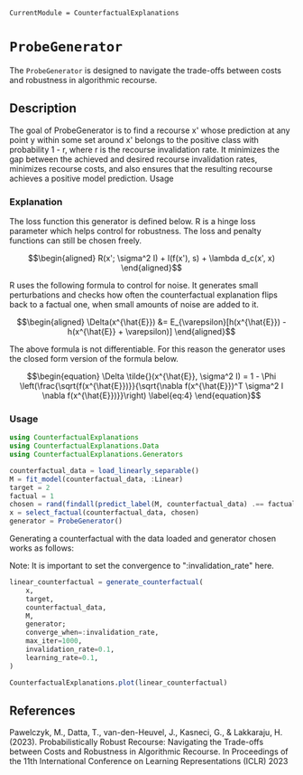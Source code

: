``` @meta
CurrentModule = CounterfactualExplanations 
```

# `ProbeGenerator`

The `ProbeGenerator` is designed to navigate the trade-offs between costs and robustness in algorithmic recourse.

## Description

The goal of ProbeGenerator is to find a recourse x' whose prediction at any point y within some set around x' belongs to the positive class with probability 1 - r, where r is the recourse invalidation rate. It minimizes the gap between the achieved and desired recourse invalidation rates, minimizes recourse costs, and also ensures that the resulting recourse achieves a positive model prediction.
Usage

### Explanation

The loss function this generator is defined below. R is a hinge loss parameter which helps control for robustness. The loss and penalty functions can still be chosen freely.

``` math
\begin{aligned}
R(x'; \sigma^2 I) + l(f(x'), s) + \lambda d_c(x', x)
\end{aligned}
```

R uses the following formula to control for noise. It generates small perturbations and checks how often the counterfactual explanation flips back to a factual one, when small amounts of noise are added to it.

``` math
\begin{aligned}
\Delta(x^{\hat{E}}) &= E_{\varepsilon}[h(x^{\hat{E}}) - h(x^{\hat{E}} + \varepsilon)]
\end{aligned}
```

The above formula is not differentiable. For this reason the generator uses the closed form version of the formula below.

``` math
\begin{equation}
\Delta \tilde{}(x^{\hat{E}}, \sigma^2 I) = 1 - \Phi \left(\frac{\sqrt{f(x^{\hat{E}})}}{\sqrt{\nabla f(x^{\hat{E}})^T \sigma^2 I \nabla f(x^{\hat{E}})}}\right) \label{eq:4}
\end{equation}
```




### Usage

```julia
using CounterfactualExplanations
using CounterfactualExplanations.Data
using CounterfactualExplanations.Generators

counterfactual_data = load_linearly_separable()
M = fit_model(counterfactual_data, :Linear)
target = 2
factual = 1
chosen = rand(findall(predict_label(M, counterfactual_data) .== factual))
x = select_factual(counterfactual_data, chosen)
generator = ProbeGenerator()
```


Generating a counterfactual with the data loaded and generator chosen works as follows:

Note: It is important to set the convergence to ":invalidation_rate" here.


```julia
linear_counterfactual = generate_counterfactual(
    x,
    target,
    counterfactual_data,
    M,
    generator;
    converge_when=:invalidation_rate,
    max_iter=1000,
    invalidation_rate=0.1,
    learning_rate=0.1,
)

CounterfactualExplanations.plot(linear_counterfactual)
```


## References

Pawelczyk, M., Datta, T., van-den-Heuvel, J., Kasneci, G., & Lakkaraju, H. (2023). Probabilistically Robust Recourse: Navigating the Trade-offs between Costs and Robustness in Algorithmic Recourse. In Proceedings of the 11th International Conference on Learning Representations (ICLR) 2023

